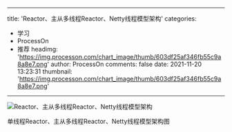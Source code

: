 
---
title: 'Reactor、主从多线程Reactor、Netty线程模型架构'
categories: 
 - 学习
 - ProcessOn
 - 推荐
headimg: 'https://img.processon.com/chart_image/thumb/603df25af346fb55c9a8a8e7.png'
author: ProcessOn
comments: false
date: 2021-11-20 13:23:31
thumbnail: 'https://img.processon.com/chart_image/thumb/603df25af346fb55c9a8a8e7.png'
---

<div>   
<img class="thumb" alt="Reactor、主从多线程Reactor、Netty线程模型架构" src="https://img.processon.com/chart_image/thumb/603df25af346fb55c9a8a8e7.png" referrerpolicy="no-referrer">
<p>单线程Reactor、主从多线程Reactor、Netty线程模型架构图</p>  
</div>
            